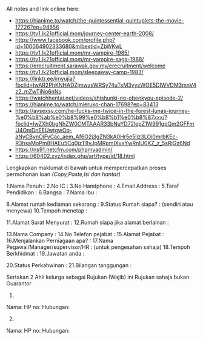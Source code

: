 All notes and link online here:
+ https://hianime.to/watch/the-quintessential-quintuplets-the-movie-17726?ep=94856
+ https://tv1.lk21official.mom/journey-center-earth-2008/
+ https://www.facebook.com/profile.php?id=100064902333680&mibextid=ZbWKwL
+ https://tv1.lk21official.mom/mr-vampire-1985/
+ https://tv1.lk21official.mom/mr-vampire-saga-1988/
+ https://erecruitment.sarawak.gov.my/erecruitment/welcome
+ https://tv1.lk21official.mom/sleepaway-camp-1983/
+ https://linktr.ee/imyujia?fbclid=IwAR2PhKNHADZjmwzsWRSy74uTxM3vyzWOE5DIWVDM3mnV4z2_mZwTiNo6nNs
+ https://watchhentai.net/videos/shishunki-no-obenkyou-episode-2/
+ https://hianime.to/watch/mieruko-chan-17698?ep=83413
+ https://avsexsy.com/he-fucks-me-twice-in-the-forest-lunas-journey-%e0%b8%ab%e0%b8%99%e0%b8%b1%e0%b8%87xxx/?fbclid=IwZXh0bgNhZW0CMTAAAR33bNuYD72lepZ1W991gpQm2GFFmU4OmDnEEUwtgwOq-aNyCBynOiFvCac_aem_Af6O2j3gZN3kA0Hr5e5liz3LOi0mrbKEc-R3hsaMoPm8HAEu5Cq0jzT8vJpMRpmIXvxYwRnlU0KZ_z_5sRjGz6Nd
+ https://ns91.netcfm.com/phpmyadmin/
+ https://60402.xyz/index.php/art/type/id/18.html


Lengkapkan maklumat di bawah untuk mempercepatkan proses permohonan loan *(Copy,Paste,Isi dan hantar)*

1.Nama Penuh :
2.No IC : 
3.No Handphone :
4.Email Address :
5.Taraf Pendidikan :
6.Bangsa : 
7.Nama Ibu :


8.Alamat rumah kediaman sekarang :
9.Status Rumah siapa? : (sendiri atau menyewa)
10.Tempoh menetap :

11.Alamat Surat Menyurat : 
12.Rumah siapa jika alamat berlainan :

13.Nama Company : 
14.No Telefon pejabat : 
15.Alamat Pejabat :
16.Menjalankan Perniagaan apa? : 
17.Nama Pegawai/Manager/supervisor/HR : (untuk pengesahan sahaja)
18.Tempoh Berkhidmat : 
19.Jawatan anda : 

20.Status Perkahwinan : 
21.Bilangan tanggungan :

Sertakan 2 Ahli kelurga sebagai Rujukan (Wajib) ini Rujukan sahaja bukan Guarantor

1)
Nama:
HP no:
Hubungan: 

2)
Nama:
HP no:
Hubungan:

